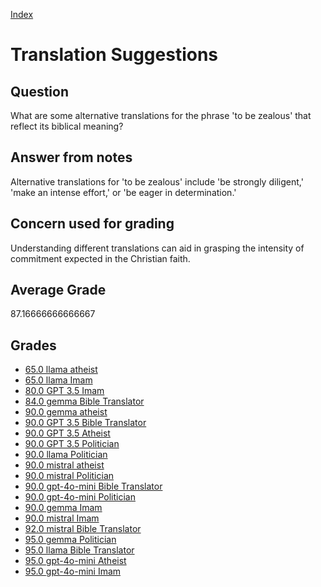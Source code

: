 
[Index](../../index.md)
# Translation Suggestions
## Question
What are some alternative translations for the phrase 'to be zealous' that reflect its biblical meaning?

## Answer from notes
Alternative translations for 'to be zealous' include 'be strongly diligent,' 'make an intense effort,' or 'be eager in determination.'

## Concern used for grading
Understanding different translations can aid in grasping the intensity of commitment expected in the Christian faith.

## Average Grade
87.16666666666667

## Grades
 * [65.0 llama atheist](../answers/llama_atheist/Translation_Suggestions.md)
 * [65.0 llama Imam](../answers/llama_Imam/Translation_Suggestions.md)
 * [80.0 GPT 3.5 Imam](../answers/GPT_3.5_Imam/Translation_Suggestions.md)
 * [84.0 gemma Bible Translator](../answers/gemma_Bible_Translator/Translation_Suggestions.md)
 * [90.0 gemma atheist](../answers/gemma_atheist/Translation_Suggestions.md)
 * [90.0 GPT 3.5 Bible Translator](../answers/GPT_3.5_Bible_Translator/Translation_Suggestions.md)
 * [90.0 GPT 3.5 Atheist](../answers/GPT_3.5_Atheist/Translation_Suggestions.md)
 * [90.0 GPT 3.5 Politician](../answers/GPT_3.5_Politician/Translation_Suggestions.md)
 * [90.0 llama Politician](../answers/llama_Politician/Translation_Suggestions.md)
 * [90.0 mistral atheist](../answers/mistral_atheist/Translation_Suggestions.md)
 * [90.0 mistral Politician](../answers/mistral_Politician/Translation_Suggestions.md)
 * [90.0 gpt-4o-mini Bible Translator](../answers/gpt-4o-mini_Bible_Translator/Translation_Suggestions.md)
 * [90.0 gpt-4o-mini Politician](../answers/gpt-4o-mini_Politician/Translation_Suggestions.md)
 * [90.0 gemma Imam](../answers/gemma_Imam/Translation_Suggestions.md)
 * [90.0 mistral Imam](../answers/mistral_Imam/Translation_Suggestions.md)
 * [92.0 mistral Bible Translator](../answers/mistral_Bible_Translator/Translation_Suggestions.md)
 * [95.0 gemma Politician](../answers/gemma_Politician/Translation_Suggestions.md)
 * [95.0 llama Bible Translator](../answers/llama_Bible_Translator/Translation_Suggestions.md)
 * [95.0 gpt-4o-mini Atheist](../answers/gpt-4o-mini_Atheist/Translation_Suggestions.md)
 * [95.0 gpt-4o-mini Imam](../answers/gpt-4o-mini_Imam/Translation_Suggestions.md)
